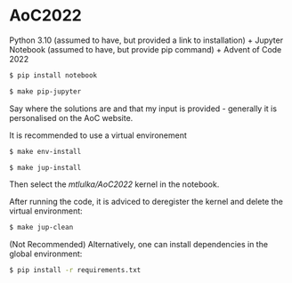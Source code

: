 # AoC2022

Python 3.10 (assumed to have, but provided a link to installation) + Jupyter Notebook (assumed to have, but provide pip command) + Advent of Code 2022

```sh
$ pip install notebook
```

```sh
$ make pip-jupyter
```

Say where the solutions are and that my input is provided - generally it is personalised on the AoC website.

It is recommended to use a virtual environement
```sh
$ make env-install
```

```sh
$ make jup-install
```

Then select the *mtlulka/AoC2022* kernel in the notebook.

After running the code, it is adviced to deregister the kernel and delete the virtual environment:
```sh
$ make jup-clean
```

(Not Recommended) Alternatively, one can install dependencies in the global environment:
```sh
$ pip install -r requirements.txt
```